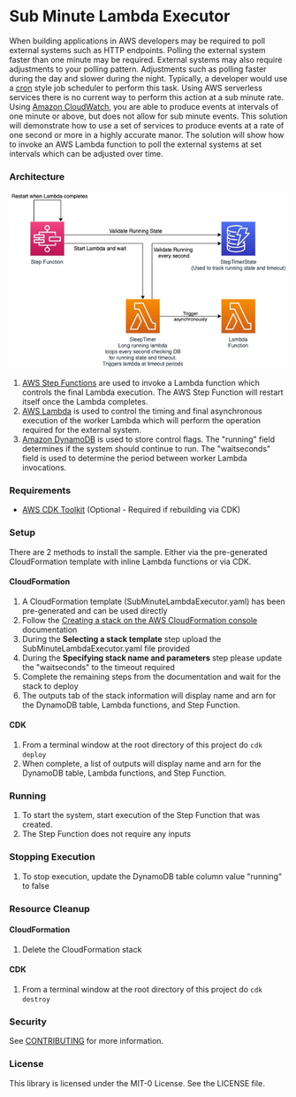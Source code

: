 # Sub Minute Lambda Executor
When building applications in AWS developers may be required to poll external systems such as HTTP endpoints. Polling the external system faster than one minute may be required. External systems may also require adjustments to your polling pattern. Adjustments such as polling faster during the day and slower during the night. Typically, a developer would use a <a href="https://en.wikipedia.org/wiki/Cron">cron</a> style job scheduler to perform this task. Using AWS serverless services there is no current way to perform this action at a sub minute rate. Using <a href="https://aws.amazon.com/cloudwatch/">Amazon CloudWatch</a>, you are able to produce events at intervals of one minute or above, but does not allow for sub minute events. This solution will demonstrate how to use a set of services to produce events at a rate of one second or more in a highly accurate manor. The solution will show how to invoke an AWS Lambda function to poll the external systems at set intervals which can be adjusted over time.

### Architecture
<img alt="Architecture" src="./images/SubMinuteLambdaExecutor.jpg" />

1. <a href="https://aws.amazon.com/step-functions/">AWS Step Functions</a> are used to invoke a Lambda function which controls the final Lambda execution. The AWS Step Function will restart itself once the Lambda completes.
1. <a href="https://aws.amazon.com/lambda/">AWS Lambda</a> is used to control the timing and final asynchronous execution of the worker Lambda which will perform the operation required for the external system.
1. <a href="https://aws.amazon.com/dynamodb/">Amazon DynamoDB</a> is used to store control flags. The "running" field determines if the system should continue to run. The "waitseconds" field is used to determine the period between worker Lambda invocations. 

### Requirements
* <a href="https://docs.aws.amazon.com/cdk/latest/guide/cli.html">AWS CDK Toolkit</a> (Optional - Required if rebuilding via CDK)

### Setup
There are 2 methods to install the sample. Either via the pre-generated CloudFormation template with inline Lambda functions or via CDK.
#### CloudFormation
1. A CloudFormation template (SubMinuteLambdaExecutor.yaml) has been pre-generated and can be used directly
1. Follow the <a href="https://docs.aws.amazon.com/AWSCloudFormation/latest/UserGuide/cfn-console-create-stack.html">Creating a stack on the AWS CloudFormation console</a> documentation
1. During the <b>Selecting a stack template</b> step upload the SubMinuteLambdaExecutor.yaml file provided 
1. During the <b>Specifying stack name and parameters</b> step please update the "waitseconds" to the timeout required
1. Complete the remaining steps from the documentation and wait for the stack to deploy
1. The outputs tab of the stack information will display name and arn for the DynamoDB table, Lambda functions, and Step Function.
#### CDK
1. From a terminal window at the root directory of this project do ```cdk deploy```
1. When complete, a list of outputs will display name and arn for the DynamoDB table, Lambda functions, and Step Function.

### Running
1. To start the system, start execution of the Step Function that was created.
1. The Step Function does not require any inputs

### Stopping Execution
1. To stop execution, update the DynamoDB table column value "running" to false

### Resource Cleanup
#### CloudFormation
1. Delete the CloudFormation stack

#### CDK
1. From a terminal window at the root directory of this project do ```cdk destroy```

### Security

See [CONTRIBUTING](CONTRIBUTING.md#security-issue-notifications) for more information.

### License

This library is licensed under the MIT-0 License. See the LICENSE file.